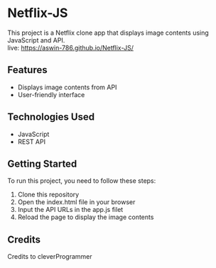 # Netflix-JS
This project is a Netflix clone app that displays image contents using JavaScript and API.<br>
 live: https://aswin-786.github.io/Netflix-JS/

<h2>Features</h2>
<ul>
  <li>Displays image contents from API</li>
  <li>User-friendly interface</li>
</ul>

<h2>Technologies Used</h2>
<ul>
  <li>JavaScript</li>
  <li>REST API</li>
</ul>

<h2>Getting Started</h2>
To run this project, you need to follow these steps:<br>

<ol>
  <li>Clone this repository</li>
  <li>Open the index.html file in your browser</li>
   <li>Input the API URLs in the app.js filet</li>
  <li>Reload the page to display the image contents</li>
</ol>

<h2>Credits</h2>
Credits to cleverProgrammer
